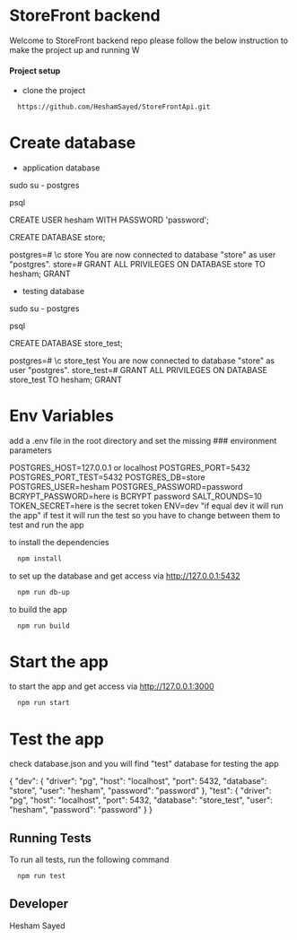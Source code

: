 # StoreFront backend

Welcome to StoreFront backend repo please follow the below instruction to make the project up and running 
W



#### Project setup

- clone the project

```bash
  https://github.com/HeshamSayed/StoreFrontApi.git
```


# Create database 

- application database

sudo su - postgres

psql

CREATE USER hesham WITH PASSWORD 'password';

CREATE DATABASE store;

postgres=# \c store
You are now connected to database "store" as user "postgres".
store=# GRANT ALL PRIVILEGES ON DATABASE store TO hesham;
GRANT

- testing database


sudo su - postgres

psql


CREATE DATABASE store_test;

postgres=# \c store_test
You are now connected to database "store" as user "postgres".
store_test=# GRANT ALL PRIVILEGES ON DATABASE store_test TO hesham;
GRANT



# Env Variables
add a .env file in the root directory and set the missing ### environment parameters

POSTGRES_HOST=127.0.0.1 or localhost
POSTGRES_PORT=5432
POSTGRES_PORT_TEST=5432
POSTGRES_DB=store
POSTGRES_USER=hesham
POSTGRES_PASSWORD=password
BCRYPT_PASSWORD=here is BCRYPT password
SALT_ROUNDS=10
TOKEN_SECRET=here is the secret token
ENV=dev "if equal dev it will run the app" if test it will run the test so you have to change between them to test and run the app



to install the dependencies

```bash
  npm install 
```

to set up the database and get access via http://127.0.0.1:5432

```bash
  npm run db-up 
```


to build the app

```bash
  npm run build 
```


# Start the app

to start the app and get access via http://127.0.0.1:3000

```bash
  npm run start 
```



# Test the app

check database.json and you will find "test" database for testing the app


   {
        "dev": {
        "driver": "pg",
        "host": "localhost",
        "port": 5432,
        "database": "store",
        "user": "hesham",
        "password": "password"
        },
        "test": {
        "driver": "pg",
        "host": "localhost",
        "port": 5432,
        "database": "store_test",
        "user": "hesham",
        "password": "password"
        }
    }


## Running Tests

To run all tests, run the following command

```bash
  npm run test
```

## Developer

Hesham Sayed